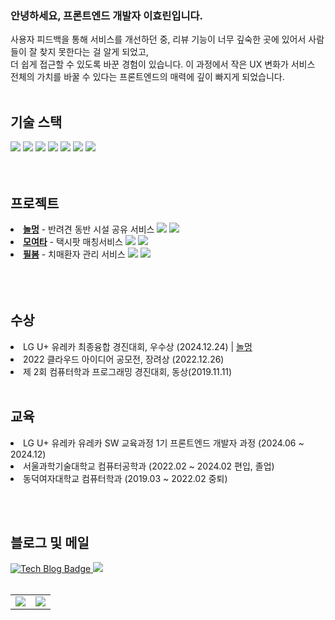 
<h3>안녕하세요, 프론트엔드 개발자 이효린입니다.</h3>
사용자 피드백을 통해 서비스를 개선하던 중, 리뷰 기능이 너무 깊숙한 곳에 있어서 사람들이 잘 찾지 못한다는 걸 알게 되었고, <br/> 더 쉽게 접근할 수 있도록 바꾼 경험이 있습니다.
이 과정에서 작은 UX 변화가 서비스 전체의 가치를 바꿀 수 있다는 프론트엔드의 매력에 깊이 빠지게 되었습니다. <br/>
  <br/>






<div align="start">
<h2>기술 스택</h2>
<img src="https://img.shields.io/badge/HTML5-E34F26?style=flat&logo=HTML5&logoColor=white"/> 
<img src="https://img.shields.io/badge/CSS3-1572B6?style=flat&logo=CSS3&logoColor=white"/> 
<img src="https://img.shields.io/badge/JavaScript-F7DF1E?style=flat&logo=JavaScript&logoColor=white"/>
<img src="https://img.shields.io/badge/React-61DAFB?style=flat&logo=React&logoColor=white"/> 
<img src="https://img.shields.io/badge/typescript-3178C6?style=flat&logo=typescript&logoColor=white"/>
<img src="https://img.shields.io/badge/Tanstack-query-FF4154?style=flat&logo=reactquery&logoColor=white"/>
<img src="https://img.shields.io/badge/React%20Native-61DAFB?style=flat&logo=react&logoColor=white"/>
 <br/>
 <br/><br/>


<h2>프로젝트</h2>
<li><strong><a href = "https://github.com/Nolmung/Nolmung-client">놀멍</a></strong> - 반려견 동반 시설 공유 서비스 <img src="https://img.shields.io/badge/React-61DAFB?style=flat"/>  <img src="https://img.shields.io/badge/TS-3178C6?style=flat"/> </li>
<li><strong><a href = "https://github.com/TeamFighting/moyeota-web">모여타</a></strong> - 택시팟 매칭서비스 <img src="https://img.shields.io/badge/React-61DAFB?style=flat"/>  <img src="https://img.shields.io/badge/TS-3178C6?style=flat"/></li>
<li><strong><a href = "https://github.com/One-Hunnit/Fillbom-Front">필봄</a></strong> - 치매환자 관리 서비스 <img src="https://img.shields.io/badge/RN-61DAFB?style=flat"/>  <img src="https://img.shields.io/badge/TS-3178C6?style=flat"/></li>
 <br/>
</div>
 <br/>
 <br/>

<h2>수상</h2>
<li>LG U+ 유레카 최종융합 경진대회, 우수상 (2024.12.24) |  <a href = "https://github.com/Nolmung/Nolmung-client">놀멍</a> </li>
<li>2022 클라우드 아이디어 공모전, 장려상 (2022.12.26) </li>
<li>제 2회 컴퓨터학과 프로그래밍 경진대회, 동상(2019.11.11)</li>
 <br/>
 
<h2>교육</h2>
<li>LG U+ 유레카 유레카 SW 교육과정 1기 프론트엔드 개발자 과정 (2024.06 ~ 2024.12)<br/></li>
<li>서울과학기술대학교 컴퓨터공학과 (2022.02 ~ 2024.02 편입, 졸업) <br/></li>
<li>동덕여자대학교 컴퓨터학과 (2019.03 ~ 2022.02 중퇴) </li>

 <br/><br/>
</div>



<h2>블로그 및 메일</h2>
  <div>
     <a href="https://hyorish03.tistory.com/">
       <img src="http://img.shields.io/badge/-Tech%20blog-black?style=flat-square&logo=github" alt="Tech Blog Badge"/>
     </a>    
    <a href="mailto:hyorish2001@gmail.com"><img src="https://img.shields.io/badge/Gmail-d14836?style=flat-square&logo=Gmail&logoColor=white&link=mailto:hyorish2001@gmail.com)"/></a>
    </div>
    <br />
    <div>
    
<div align='center'>

<table>
  <tr>
    <td>
      <a href="https://wakatime.com/@hyorish03">
        <img src="https://github-readme-stats.vercel.app/api/wakatime?username=hyorish03&layout=compact" />
      </a>
    </td>
    <td>
      <a href="https://github.com/anuraghazra/github-readme-stats">
        <img src="https://github-readme-stats.vercel.app/api?username=hyorish03" />
      </a>
    </td>
  </tr>
</table>

</div>
